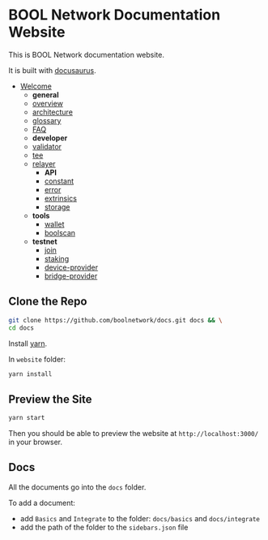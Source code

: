 # BOOL Network Documentation Website

This is BOOL Network documentation website.

It is built with [docusaurus](https://docusaurus.io/).

- [Welcome](./docs/welcome.md)
  - **general**
  - [overview](./docs/general/01-overview.md)
  - [architecture](./docs/general/02-architecture.md)
  - [glossary](./docs/general/03-glossary.md)
  - [FAQ](./docs/general/04-FAQ.md)
  - **developer**
  - [validator](./docs/developer/validator.md)
  - [tee](./docs/developer/tee.md)
  - [relayer](./docs/developer/relayer.md)
    - **API**
    - [constant](./docs/developer/api/constant.md)
    - [error](./docs/developer/api/error.md)
    - [extrinsics](./docs/developer/api/extrinsics.md)
    - [storage](./docs/developer/api/storage.md)
  - **tools**
    - [wallet](./docs/tools/01-wallet.md)
    - [boolscan](./docs/tools/02-boolscan.md)
  - **testnet**
    - [join](./docs/testnet/01-join.md)
    - [staking](./docs/testnet/02-staking.md)
    - [device-provider](./docs/testnet/03-device-provider.md)
    - [bridge-provider](./docs/testnet/04-bridge-provider.md)

## Clone the Repo

```bash
git clone https://github.com/boolnetwork/docs.git docs && \
cd docs
```

Install [yarn](https://yarnpkg.com/en/).

In `website` folder:

```bash
yarn install
```

## Preview the Site

```bash
yarn start
```

Then you should be able to preview the website at `http://localhost:3000/` in your browser.

## Docs

All the documents go into the `docs` folder.

To add a document:

- add `Basics` and `Integrate` to the folder: `docs/basics` and `docs/integrate`
- add the path of the folder to the `sidebars.json` file
